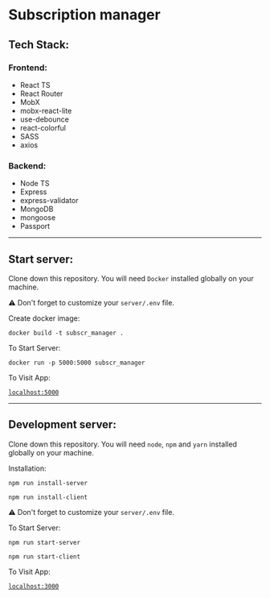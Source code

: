 # Subscription manager

## Tech Stack:

### Frontend:

- React TS
- React Router
- MobX
- mobx-react-lite
- use-debounce
- react-colorful
- SASS
- axios

### Backend:

- Node TS
- Express
- express-validator
- MongoDB
- mongoose
- Passport

---

## Start server:

Clone down this repository. You will need `Docker` installed globally on your machine.

⚠ Don't forget to customize your `server/.env` file.

Create docker image:

`docker build -t subscr_manager .`

To Start Server:

`docker run -p 5000:5000 subscr_manager`

To Visit App:

[`localhost:5000`](http://localhost:5000/)

---

## Development server:

Clone down this repository. You will need `node`, `npm` and `yarn` installed globally on your machine.

Installation:

`npm run install-server`

`npm run install-client`

⚠ Don't forget to customize your `server/.env` file.

To Start Server:

`npm run start-server`

`npm run start-client`

To Visit App:

[`localhost:3000`](http://localhost:3000/)
